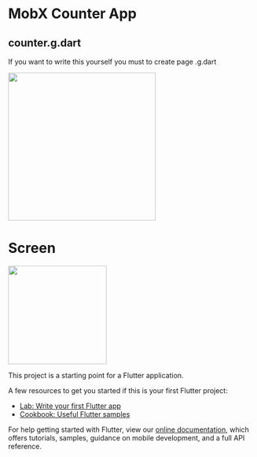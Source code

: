 # MobX Counter App

## counter.g.dart
If you want to write this yourself you must to create page .g.dart

<img src="https://github.com/hemidvsmusayev/MobX_counter/blob/master/screens/terminal.PNG?raw=true" width="300">

# Screen
<img src="https://github.com/hemidvsmusayev/MobX_counter/blob/master/screens/screen.jpg?raw=true" width="200">

This project is a starting point for a Flutter application.

A few resources to get you started if this is your first Flutter project:

- [Lab: Write your first Flutter app](https://flutter.dev/docs/get-started/codelab)
- [Cookbook: Useful Flutter samples](https://flutter.dev/docs/cookbook)

For help getting started with Flutter, view our
[online documentation](https://flutter.dev/docs), which offers tutorials,
samples, guidance on mobile development, and a full API reference.
